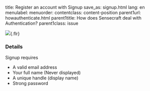 title: Register an account with Signup
save_as: signup.html
lang: en
menulabel:
menuorder:
contentclass: content-position
parent1url: howauthenticate.html
parent1title: How does Sensecraft deal with Authentication?
parent1class: issue

![]({static}/images/image031.png){.flr}

### Details

Signup requires

* A valid email address
* Your full name (Never displayed)
* A unique handle (display name)
* Strong password
